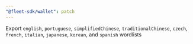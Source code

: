 ```yaml
---
"@fleet-sdk/wallet": patch
---
```


Export `english`, `portuguese`, `simplifiedChinese`, `traditionalChinese`, `czech`, `french`, `italian`, `japanese`, `korean`, and `spanish` wordlists

